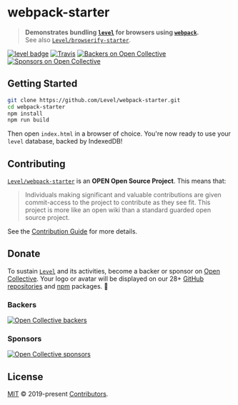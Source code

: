 # webpack-starter

> **Demonstrates bundling [`level`](https://github.com/Level/level) for browsers using [`webpack`](https://webpack.js.org/).**  
> See also [`Level/browserify-starter`](https://github.com/Level/browserify-starter).

[![level badge][level-badge]](https://github.com/Level/awesome)
[![Travis](https://img.shields.io/travis/Level/webpack-starter.svg?logo=travis&label=)](https://travis-ci.org/Level/webpack-starter)
[![Backers on Open Collective](https://opencollective.com/level/backers/badge.svg?color=orange)](#backers)
[![Sponsors on Open Collective](https://opencollective.com/level/sponsors/badge.svg?color=orange)](#sponsors)

## Getting Started

```bash
git clone https://github.com/Level/webpack-starter.git
cd webpack-starter
npm install
npm run build
```

Then open `index.html` in a browser of choice. You're now ready to use your `level` database, backed by IndexedDB!

## Contributing

[`Level/webpack-starter`](https://github.com/Level/webpack-starter) is an **OPEN Open Source Project**. This means that:

> Individuals making significant and valuable contributions are given commit-access to the project to contribute as they see fit. This project is more like an open wiki than a standard guarded open source project.

See the [Contribution Guide](https://github.com/Level/community/blob/master/CONTRIBUTING.md) for more details.

## Donate

To sustain [`Level`](https://github.com/Level) and its activities, become a backer or sponsor on [Open Collective](https://opencollective.com/level). Your logo or avatar will be displayed on our 28+ [GitHub repositories](https://github.com/Level) and [npm](https://www.npmjs.com/) packages. 💖

### Backers

[![Open Collective backers](https://opencollective.com/level/backers.svg?width=890)](https://opencollective.com/level)

### Sponsors

[![Open Collective sponsors](https://opencollective.com/level/sponsors.svg?width=890)](https://opencollective.com/level)

## License

[MIT](LICENSE.md) © 2019-present [Contributors](CONTRIBUTORS.md).

[level-badge]: https://leveljs.org/img/badge.svg
